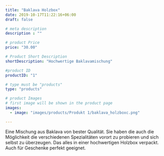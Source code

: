 ```yaml
---
title: "Baklava Holzbox"
date: 2019-10-17T11:22:16+06:00
draft: false

# meta description
description : ""

# product Price
price: "30.00"

# Product Short Description
shortDescription: "Hochwertige Baklavamischung"

#product ID
productID: "1"

# type must be "products"
type: "products"

# product Images
# first image will be shown in the product page
images:
  - image: "images/products/Produkt 1/baklava_holzboxc.png"

---
```


Eine Mischung aus Baklava von bester Qualität. Sie haben die auch die Möglichkeit die verschiedenen Spezialitäten vorort zu probieren und sich selbst zu überzeugen. 
Das alles in einer hochwertigen Holzbox verpackt. Auch für Geschenke perfekt geeignet.